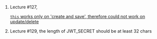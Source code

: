 1. Lecture #127,   

    [`this` works only on 'create and save', therefore could not work on update/delete](https://mongoosejs.com/docs/validation.html#update-validators-and-this)

2. Lecture #129, the length of JWT_SECRET should be at least 32 chars